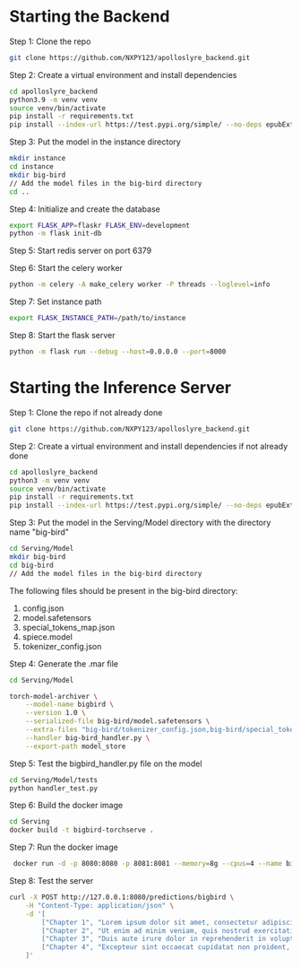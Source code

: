 # Starting the Backend

Step 1: Clone the repo
```bash
git clone https://github.com/NXPY123/apolloslyre_backend.git
```

Step 2: Create a virtual environment and install dependencies
```bash
cd apolloslyre_backend
python3.9 -m venv venv
source venv/bin/activate
pip install -r requirements.txt
pip install --index-url https://test.pypi.org/simple/ --no-deps epubExtractionPackage-NY --upgrade
```

Step 3: Put the model in the instance directory
```bash
mkdir instance
cd instance
mkdir big-bird
// Add the model files in the big-bird directory
cd ..
```

Step 4: Initialize and create the database
```bash
export FLASK_APP=flaskr FLASK_ENV=development 
python -m flask init-db            
```

Step 5: Start redis server on port 6379

Step 6: Start the celery worker
```bash
python -m celery -A make_celery worker -P threads --loglevel=info 
```

Step 7: Set instance path
```bash
export FLASK_INSTANCE_PATH=/path/to/instance
``` 

Step 8: Start the flask server
```bash
python -m flask run --debug --host=0.0.0.0 --port=8000  
```

# Starting the Inference Server

Step 1: Clone the repo if not already done
```bash
git clone https://github.com/NXPY123/apolloslyre_backend.git
```

Step 2: Create a virtual environment and install dependencies if not already done
```bash
cd apolloslyre_backend
python3 -m venv venv
source venv/bin/activate
pip install -r requirements.txt
pip install --index-url https://test.pypi.org/simple/ --no-deps epubExtractionPackage-NY --upgrade
```

Step 3: Put the model in the Serving/Model directory with the directory name "big-bird"
```bash
cd Serving/Model
mkdir big-bird
cd big-bird
// Add the model files in the big-bird directory
```
The following files should be present in the big-bird directory:
1. config.json
2. model.safetensors
3. special_tokens_map.json
4. spiece.model
5. tokenizer_config.json

Step 4: Generate the .mar file
```bash
cd Serving/Model

torch-model-archiver \
    --model-name bigbird \
    --version 1.0 \
    --serialized-file big-bird/model.safetensors \
    --extra-files "big-bird/tokenizer_config.json,big-bird/special_tokens_map.json,big-bird/config.json,big-bird/spiece.model,big-bird_handler.py" \
    --handler big-bird_handler.py \
    --export-path model_store
```

Step 5: Test the bigbird_handler.py file on the model
```bash
cd Serving/Model/tests
python handler_test.py
```

Step 6: Build the docker image
```bash
cd Serving
docker build -t bigbird-torchserve .
```

Step 7: Run the docker image
```bash
 docker run -d -p 8080:8080 -p 8081:8081 --memory=8g --cpus=4 --name bigbird-server bigbird-torchserve
```

Step 8: Test the server
```bash
curl -X POST http://127.0.0.1:8080/predictions/bigbird \
    -H "Content-Type: application/json" \
    -d '[
        ["Chapter 1", "Lorem ipsum dolor sit amet, consectetur adipiscing elit. Sed do eiusmod tempor incididunt ut labore et dolore magna aliqua."],
        ["Chapter 2", "Ut enim ad minim veniam, quis nostrud exercitation ullamco laboris nisi ut aliquip ex ea commodo consequat."],
        ["Chapter 3", "Duis aute irure dolor in reprehenderit in voluptate velit esse cillum dolore eu fugiat nulla pariatur."],
        ["Chapter 4", "Excepteur sint occaecat cupidatat non proident, sunt in culpa qui officia deserunt mollit anim id est laborum."]
    ]'

```




